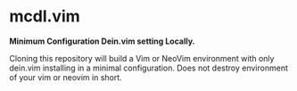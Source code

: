 # mcdl.vim

**Minimum Configuration Dein.vim setting Locally.**

Cloning this repository will build a Vim or NeoVim environment with only dein.vim installing in a minimal configuration.
Does not destroy environment of your vim or neovim in short.

